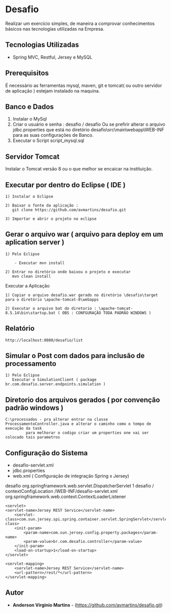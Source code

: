 # Desafio

Realizar um exercício simples, de maneira a comprovar conhecimentos básicos nas tecnologias utilizadas na Empresa.

## Tecnologias Utilizadas

- Spring MVC, Restful, Jersey e MySQL

## Prerequisitos

É necessário as ferramentas mysql, maven, git e tomcat( ou outro servidor de aplicação ) estejam instalado na maquina.

Banco e Dados
-------------
 1) Instalar o MySql 
 2) Criar o usuário e senha : desafio / desafio
	Ou se prefirir alterar o arquivo jdbc.properties que está no diretório desafio\src\main\webapp\WEB-INF para as suas configurações de Banco.
 3) Executar o Script script_mysql.sql

Servidor Tomcat
---------------
Instalar o Tomcat versão 8 ou o que melhor se encaicar na instituição.

Executar por dentro do Eclipse ( IDE )
-------------------------------------------------------------------
	1) Instalar o Eclipse
	
	2) Baixar o fonte da aplicação :
	   git clone https://github.com/avmartins/desafio.git
	   
	3) Importar e abrir o projeto no eclipse   
	   
Gerar o arquivo war ( arquivo para deploy em um aplication server )
-------------------------------------------------------------------

	1) Pelo Eclipse
	
		- Executar mvn install
	   
	2) Entrar no diretório onde baixou o projeto e executar 
	   mvn clean install  	
	   
Executar a Aplicação	   
	   
	1) Copiar o arquivo desafio.war gerado no diretório \desafio\target para o diretório \apache-tomcat-8\webapps
	
	2) Executar o arquivo bat do diretorio : \apache-tomcat-8.5.14\bin\startup.bat ( OBS : CONFGURAÇÃO TODA PADRÃO WINDOWS )

Relatório
---------
	http://localhost:8080/desafio/list

Simular o Post com dados para inclusão de processamento
-------------------------------------------------------
	1) Pelo Eclipse
	   Executar o SimulationClient ( package br.com.desafio.server.endpoints.simulation )
	   
Diretorio dos arquivos gerados ( por convenção padrão windows )
------------------------------	   
	C:\processados - pra alterar entrar na classe ProcessamentoController.java e alterar o caminho como o tempo de execução da task
			 para melhorar o codigo criar um properties one vai ser colocado tais parametros
	
Configuração do Sistema
----------------------	
   - desafio-servlet.xml
   - jdbc.properties
   - web.xml ( Configuração de integração Spring x Jersey)
	
   <servlet>
        <servlet-name>desafio</servlet-name>
        <servlet-class>
            org.springframework.web.servlet.DispatcherServlet
        </servlet-class>
        <load-on-startup>1</load-on-startup>
    </servlet>
    <servlet-mapping>
        <servlet-name>desafio</servlet-name>
        <url-pattern>/</url-pattern>
    </servlet-mapping>
    <context-param>
	    <param-name>contextConfigLocation</param-name>
	    <param-value>
	    	/WEB-INF/desafio-servlet.xml
	    </param-value>
	</context-param>
    <listener>
	    <listener-class>org.springframework.web.context.ContextLoaderListener</listener-class>
	</listener>
	
	<servlet>
    <servlet-name>Jersey REST Service</servlet-name>
        <servlet-class>com.sun.jersey.spi.spring.container.servlet.SpringServlet</servlet-class>
        <init-param>
            <param-name>com.sun.jersey.config.property.packages</param-name>
            <param-value>br.com.desafio.controller</param-value>
        </init-param>
        <load-on-startup>1</load-on-startup>
    </servlet>
    
    <servlet-mapping>
        <servlet-name>Jersey REST Service</servlet-name>
        <url-pattern>/rest/*</url-pattern>
    </servlet-mapping>

## Autor

* **Anderson Virginio Martins** - (https://github.com/avmartins/desafio.git)


